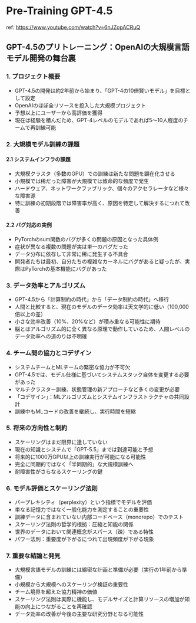 # Pre-Training GPT-4.5

ref: <https://www.youtube.com/watch?v=6nJZopACRuQ>

## GPT-4.5のプリトレーニング：OpenAIの大規模言語モデル開発の舞台裏

### 1. プロジェクト概要

- GPT-4.5の開発は約2年前から始まり、「GPT-4の10倍賢いモデル」を目標として設定
- OpenAIのほぼ全リソースを投入した大規模プロジェクト
- 予想以上にユーザーから高評価を獲得
- 現在は経験を積んだため、GPT-4レベルのモデルであれば5〜10人程度のチームで再訓練可能

### 2. 大規模モデル訓練の課題

#### 2.1 システムインフラの課題

- 大規模クラスタ（多数のGPU）での訓練は新たな問題を顕在化させる
- 小規模では稀だった障害が大規模では致命的な頻度で発生
- ハードウェア、ネットワークファブリック、個々のアクセラレータなど様々な障害源
- 特に訓練の初期段階では障害率が高く、原因を特定して解決するにつれて改善

#### 2.2 バグ対応の実例

- PyTorchのsum関数のバグが多くの問題の原因となった具体例
- 症状が異なる複数の問題が実は単一のバグだった
- データ分布に依存して非常に稀に発生する不具合
- 開発者たちは最初、自分たちの複雑なカーネルにバグがあると疑ったが、実際はPyTorchの基本機能にバグがあった

### 3. データ効率とアルゴリズム

- GPT-4.5から「計算制約の時代」から「データ制約の時代」へ移行
- 人間と比較すると、現在のモデルのデータ効率は天文学的に低い（100,000倍以上の差）
- 小さな効率改善（10%、20%など）が積み重なる可能性に期待
- 脳とはアルゴリズム的に全く異なる原理で動作しているため、人間レベルのデータ効率への道のりは不明確

### 4. チーム間の協力とコデザイン

- システムチームとMLチームの緊密な協力が不可欠
- GPT-4.5では、モデル仕様に基づいてシステムスタック自体を変更する必要があった
- マルチクラスター訓練、状態管理の新アプローチなど多くの変更が必要
- 「コデザイン」：MLアルゴリズムとシステムインフラストラクチャの共同設計
- 訓練中もMLコードの改善を継続し、実行時間を短縮

### 5. 将来の方向性と制約

- スケーリングはまだ限界に達していない
- 現在の知識とシステムで「GPT-5.5」までは到達可能と予想
- 将来的に1000万GPU以上の訓練実行が可能になる可能性
- 完全に同期的ではなく「半同期的」な大規模訓練へ
- 耐障害性がさらなるスケーリングの鍵

### 6. モデル評価とスケーリング法則

- パープレキシティ（perplexity）という指標でモデルを評価
- 単なる記憶力ではなく一般化能力を測定することの重要性
- 訓練データに含まれていない内部コードベース（monorepo）でのテスト
- スケーリング法則の哲学的根拠：圧縮と知能の関係
- 世界のデータにおいて関連概念がスパース（疎）である特性
- パワー法則：重要度が下がるにつれて出現頻度が下がる現象

### 7. 重要な結論と発見

- 大規模言語モデルの訓練には綿密な計画と準備が必要（実行の1年前から準備）
- 小規模から大規模へのスケーリング検証の重要性
- チーム境界を超えた協力精神の価値
- スケーリング法則は実際に機能し、モデルサイズと計算リソースの増加が知能の向上につながることを再確認
- データ効率の改善が今後の主要な研究分野となる可能性
